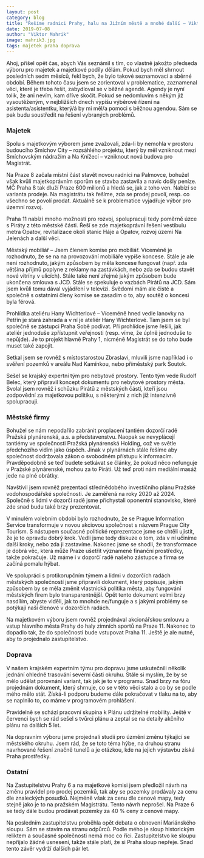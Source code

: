 ```yaml
---
layout: post
category: blog
title: "Řešíme radnici Prahy, halu na Jižním městě a mnohé další – Viktor Mahrik shrnuje několik posledních měsíců své práce"
date: 2019-07-08
author: "Viktor Mahrik"
image: mahrik3.jpg
tags: majetek praha doprava
---
```


Ahoj, přišel opět čas, abych Vás seznámil s tím, co vlastně jakožto předseda výboru pro majetek a majetkové podíly dělám. Pokud bych měl shrnout posledních sedm měsíců, řekl bych, že bylo takové seznamovací a sběrné období. Během tohoto času jsem se zorientoval v problematice, zaznamenal věci, které je třeba řešit, zabydloval se v běžné agendě. Agendy je nyní tolik, že ani nevím, kam dříve skočit. Pokud se nedomluvím s někým již vysoutěženým, v nejbližších dnech vypíšu výběrové řízení na asistenta/asistentku, který/á by mi měl/a pomoci s běžnou agendou. Sám se pak budu soustředit na řešení vybraných problémů.

### Majetek

Spolu s majetkovým výborem jsme zvažovali, zda-li by nemohla v prostoru budoucího Smíchov City – rozsáhlého projektu, který by měl vzniknout mezi Smíchovským nádražím a Na Knížecí – vzniknout nová budova pro Magistrát. 

Na Praze 8 začala místní část stavět novou radnici na Palmovce, bohužel však kvůli majetkoprávním sporům se stavba zastavila a navíc došly peníze. MČ Praha 8 tak dluží Praze 600 milionů a hledá se, jak z toho ven. Nabízí se varianta prodeje. Na magistrátu tak řešíme, zda se prodej povolí, resp. co všechno se povolí prodat. Aktuálně se k problematice vyjadřuje výbor pro územní rozvoj.

Praha 11 nabízí mnoho možností pro rozvoj, spolupracuji tedy poměrně úzce s Piráty z této městské části. Řeší se zde majetkoprávní řešení vestibulu metra Opatov, revitalizace okolí stanic Háje a Opatov, rozvoj území Na Jelenách a další věci.

Městský mobiliář – Jsem členem komise pro mobiliář. Víceméně je rozhodnuto, že se na na provozování mobiliáře vypíše koncese. Stále je ale není rozhodnuto, jakým způsobem by měla koncese fungovat (např. zda většina příjmů poplyne z reklamy na zastávkách, nebo zda se budou stavět nové vitríny v ulicích). Stále také není zřejmé jakým způsobem bude ukončena smlouva s JCD. Stále se spekuluje o vazbách Pirátů na JCD. Sám jsem kvůli tomu dával vyjádření v televizi. Svědomí mám ale čisté a společně s ostatními členy komise se zasadím o to, aby soutěž o koncesi byla férová.

Prohlídka ateliéru Hany Wichterlové – Víceméně hned vedle lanovky na Petřín je stará zahrada a v ní je ateliér Hany Wichterlové. Tam jsem se byl společně se zástupci Praha Sobě podívat. Při prohlídce jsme řešili, jak ateliér jednoduše zpřístupnit veřejnosti (resp. víme, že úplně jednoduše to nepůjde). Je to projekt hlavně Prahy 1, nicméně Magistrát se do toho bude muset také zapojit.

Setkal jsem se rovněž s místostarostou Zbraslavi, mluvili jsme například i o svěření pozemků v areálu Nad Kamínkou, nebo příměstský park Soutok.

Sešel se krajský expertní tým pro nebytové prostory. Tento tým vede Rudolf Belec, který připravil koncept dokumentu pro nebytové prostory města. Svolal jsem rovněž i schůzku Pirátů z městských částí, kteří jsou zodpovědní za majetkovou politiku, s některými z nich již intenzivně spolupracuji. 

### Městské firmy

Bohužel se nám nepodařilo zabránit proplacení tantiém dozorčí radě Pražská plynárenská, a.s. a představenstvu. Naopak se nevyplácejí tantiémy ve společnosti Pražská plynárenská Holding, což ve světle předchozího vidím jako úspěch. Jinak v plynárnách stále řešíme aby společnost dodržovala zákon o svobodném přístupu k informacím. Pravděpodobně se teď budete setkávat se články, že pokud něco nefunguje v Pražské plynárenské, mohou za to Piráti. Už teď proti nám mediální masáž jede na plné obrátky.

Navštívil jsem rovněž prezentaci střednědobého investičního plánu Pražské vodohospodářské společnosti. Je zaměřená na roky 2020 až 2024. Společně s lidmi v dozorčí radě jsme přichystali oponentní stanovisko, které zde snad budu také brzy prezentovat.

V minulém volebním období bylo rozhodnuto, že se Prague Information Service transformuje v novou akciovou společnost s názvem Prague City Tourism. S nástupem současné politické reprezentace jsme se chtěli ujistit, že je to opravdu dobrý krok. Vedli jsme tedy diskuze o tom, zda v ní učiníme další kroky, nebo zda ji zastavíme. Nakonec jsme se shodli, že transformace je dobrá věc, která může Praze ušetřit významené finanční prostředky, takže pokračuje. Už máme i v dozorčí radě našeho zástupce a firma se začíná pomalu hýbat.

Ve spolupráci s protikorupčním týmem a lidmi v dozorčích radách městských společností jsme připravili dokument, který popisuje, jakým způsobem by se měla změnit vlastnická politika města, aby fungování městských firem bylo transparentnější. Opět tento dokument velmi brzy nasdílím, abyste viděli, jak to mnohde ne/funguje a s jakými problémy se potýkají naši členové v dozorčích radách.

Na majetkovém výboru jsem rovněž projednával akcionářskou smlouvu a vstup hlavního města Prahy do haly zimních sportů na Praze 11. Nakonec to dopadlo tak, že do společnosti bude vstupovat Praha 11. Ještě je ale nutné, aby to projednalo zastupitelstvo.

### Doprava

V našem krajském expertním týmu pro dopravu jsme uskutečnili několik jednání ohledně trasování severní části okruhu. Stále si myslím, že by se mělo udělat porovnání variant, tak jak je to v programu. Snad brzy na fóru projednám dokument, který shrnuje, co se v této věci stalo a co by se podle mého mělo stát. Získá-li podporu budeme dále pokračovat v tlaku na to, aby se naplnilo to, co máme v programovém prohlášení.

Pravidelně se schází pracovní skupina k Plánu udržitelné mobility. Ještě v červenci bych se rád sešel s tvůrci plánu a zeptal se na detaily akčního plánu na dalších 5 let.

Na dopravním výboru jsme projednali studii pro úzmění změnu týkající se městského okruhu. Jsem rád, že se toto téma hýbe, na druhou stranu navrhované řešení značně tunelů a je otázkou, kde na jejich výstavbu získá Praha prostředky. 

### Ostatní

Na Zastupitelstvu Prahy 6 a na majetkové komisi jsem předložil návrh na změnu pravidel pro prodej pozemků, tak aby se pozemky prodávaly za cenu dle znaleckých posudků. Nejméně však za cenu dle cenové mapy, tedy stejně jako je to na pražském Magistrátu. Tento návrh neprošel. Na Praze 6 se tedy dále budou prodávat pozemky za 40 % ceny z cenové mapy.

Na posledním zastupitelstvu proběhla opět debata o obnovení Mariánského sloupu. Sám se stavím na stranu odpůrců. Podle mého je sloup historickým reliktem a současné společnosti nemá moc co říci. Zastupitelstvo ke sloupu nepřijalo žádné usnesení, takže stále platí, že si Praha sloup nepřeje. Snad tento závěr vydrží dalších pár let.
